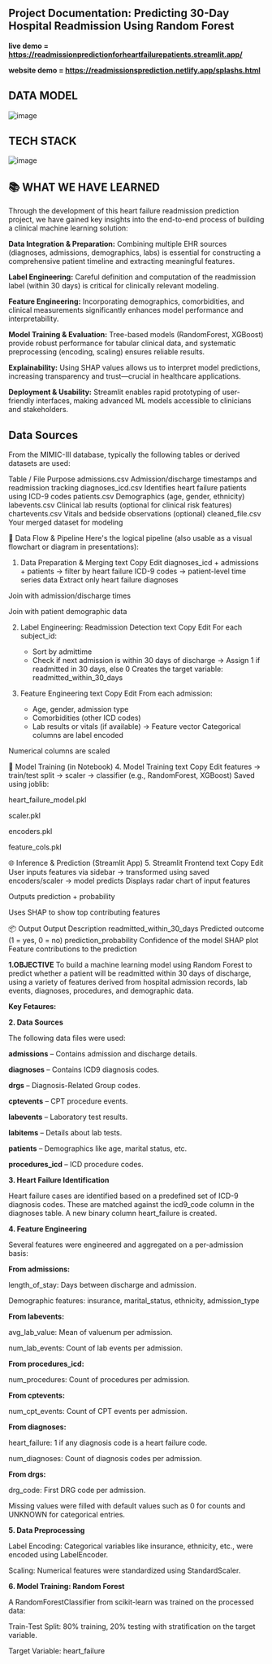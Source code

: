 ## Project Documentation: Predicting 30-Day Hospital Readmission Using Random Forest

**live demo  = https://readmissionpredictionforheartfailurepatients.streamlit.app/**

**website demo  = https://readmissionsprediction.netlify.app/splashs.html**

## DATA MODEL

![image](https://github.com/user-attachments/assets/ceedcdbc-61f9-4b42-84d6-8152ad3a368d)

## TECH STACK

![image](https://github.com/user-attachments/assets/874b8927-9f0e-47ba-a32e-78ca891eb153)

## 📚 WHAT WE HAVE LEARNED

Through the development of this heart failure readmission prediction project, we have gained key insights into the end-to-end process of building a clinical machine learning solution:

**Data Integration & Preparation:**
Combining multiple EHR sources (diagnoses, admissions, demographics, labs) is essential for constructing a comprehensive patient timeline and extracting meaningful features.

**Label Engineering:**
Careful definition and computation of the readmission label (within 30 days) is critical for clinically relevant modeling.

**Feature Engineering:**
Incorporating demographics, comorbidities, and clinical measurements significantly enhances model performance and interpretability.

**Model Training & Evaluation:**
Tree-based models (RandomForest, XGBoost) provide robust performance for tabular clinical data, and systematic preprocessing (encoding, scaling) ensures reliable results.

**Explainability:**
Using SHAP values allows us to interpret model predictions, increasing transparency and trust—crucial in healthcare applications.

**Deployment & Usability:**
Streamlit enables rapid prototyping of user-friendly interfaces, making advanced ML models accessible to clinicians and stakeholders.

## Data Sources
From the MIMIC-III database, typically the following tables or derived datasets are used:

Table / File	Purpose
admissions.csv	Admission/discharge timestamps and readmission tracking
diagnoses_icd.csv	Identifies heart failure patients using ICD-9 codes
patients.csv	Demographics (age, gender, ethnicity)
labevents.csv	Clinical lab results (optional for clinical risk features)
chartevents.csv	Vitals and bedside observations (optional)
cleaned_file.csv	Your merged dataset for modeling

🔄 Data Flow & Pipeline
Here's the logical pipeline (also usable as a visual flowchart or diagram in presentations):

1. Data Preparation & Merging
text
Copy
Edit
diagnoses_icd + admissions + patients → filter by heart failure ICD-9 codes → patient-level time series data
Extract only heart failure diagnoses

Join with admission/discharge times

Join with patient demographic data

2. Label Engineering: Readmission Detection
text
Copy
Edit
For each subject_id:
    - Sort by admittime
    - Check if next admission is within 30 days of discharge
    → Assign 1 if readmitted in 30 days, else 0
Creates the target variable: readmitted_within_30_days

3. Feature Engineering
text
Copy
Edit
From each admission:
    - Age, gender, admission type
    - Comorbidities (other ICD codes)
    - Lab results or vitals (if available)
    → Feature vector
Categorical columns are label encoded

Numerical columns are scaled

🤖 Model Training (in Notebook)
4. Model Training
text
Copy
Edit
features → train/test split → scaler → classifier (e.g., RandomForest, XGBoost)
Saved using joblib:

heart_failure_model.pkl

scaler.pkl

encoders.pkl

feature_cols.pkl

🌐 Inference & Prediction (Streamlit App)
5. Streamlit Frontend
text
Copy
Edit
User inputs features via sidebar → transformed using saved encoders/scaler → model predicts
Displays radar chart of input features

Outputs prediction + probability

Uses SHAP to show top contributing features

📦 Output
Output	Description
readmitted_within_30_days	Predicted outcome (1 = yes, 0 = no)
prediction_probability	Confidence of the model
SHAP plot	Feature contributions to the prediction


**1.OBJECTIVE**
To build a machine learning model using Random Forest to predict whether a patient will be readmitted within 30 days of discharge, using a variety of features derived from hospital admission records, lab events, diagnoses, procedures, and demographic data.



**Key Fetaures:**


**2. Data Sources**

The following data files were used:

**admissions** – Contains admission and discharge details.

**diagnoses** – Contains ICD9 diagnosis codes.

**drgs** – Diagnosis-Related Group codes.

**cptevents** – CPT procedure events.

**labevents** – Laboratory test results.

**labitems** – Details about lab tests.

**patients** – Demographics like age, marital status, etc.

**procedures_icd** – ICD procedure codes.


**3. Heart Failure Identification**

Heart failure cases are identified based on a predefined set of ICD-9 diagnosis codes. These are matched against the icd9_code column in the diagnoses table. A new binary column heart_failure is created.

**4. Feature Engineering**

Several features were engineered and aggregated on a per-admission basis:

**From admissions:**

length_of_stay: Days between discharge and admission.

Demographic features: insurance, marital_status, ethnicity, admission_type

**From labevents:**

avg_lab_value: Mean of valuenum per admission.

num_lab_events: Count of lab events per admission.

**From procedures_icd:**

num_procedures: Count of procedures per admission.

**From cptevents:**

num_cpt_events: Count of CPT events per admission.

**From diagnoses:**

heart_failure: 1 if any diagnosis code is a heart failure code.

num_diagnoses: Count of diagnosis codes per admission.

**From drgs:**

drg_code: First DRG code per admission.


Missing values were filled with default values such as 0 for counts and UNKNOWN for categorical entries.


**5. Data Preprocessing**

Label Encoding: Categorical variables like insurance, ethnicity, etc., were encoded using LabelEncoder.

Scaling: Numerical features were standardized using StandardScaler.


**6. Model Training: Random Forest**

A RandomForestClassifier from scikit-learn was trained on the processed data:

Train-Test Split: 80% training, 20% testing with stratification on the target variable.

Target Variable: heart_failure





